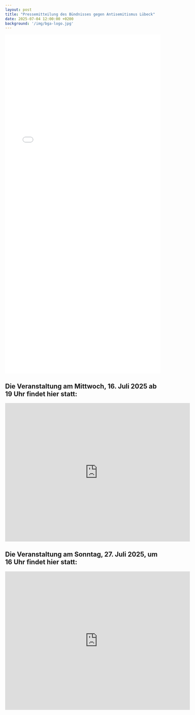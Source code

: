 ```yaml
---
layout: post
title: "Pressemitteilung des Bündnisses gegen Antisemitismus Lübeck"
date: 2025-07-04 12:00:00 +0200
background: '/img/bga-logo.jpg'
---
```


<iframe src="/pdf/Pressemitteilung_Juli_2025.pdf" width="100%" height="1100px" style="border: none;">
    <p>Pressemitteilung</p>
</iframe>


## Die Veranstaltung am Mittwoch, 16. Juli 2025 ab 19 Uhr findet hier statt:
<iframe 
src="https://www.google.com/maps/embed?pb=!1m18!1m12!1m3!1d4705.085333192712!2d10.678080677074128!3d53.86877983550506!2m3!1f0!2f0!3f0!3m2!1i1024!2i768!4f13.1!3m3!1m2!1s0x47b209565bd3761d%3A0x23072a779542c22c!2sDIELE%2C%20Mengstra%C3%9Fe%2041%2C%2023552%20L%C3%BCbeck!5e0!3m2!1sde!2sde!4v1750850958502!5m2!1sde!2sde"
width="600"
height="450" 
style="border:0;" 
allowfullscreen="" 
loading="lazy" 
referrerpolicy="no-referrer-when-downgrade">
</iframe>

## Die Veranstaltung am Sonntag, 27. Juli 2025, um 16 Uhr findet hier statt:
<iframe src="https://www.google.com/maps/embed?pb=!1m18!1m12!1m3!1d4705.006694742226!2d10.686742177074217!3d53.86947893545243!2m3!1f0!2f0!3f0!3m2!1i1024!2i768!4f13.1!3m3!1m2!1s0x47b2095863853edf%3A0x3c0f8396bde940a0!2zS8O2bmlnc3RyYcOfZSAyNSwgMjM1NTIgTMO8YmVjaw!5e0!3m2!1sen!2sde!4v1751616576878!5m2!1sen!2sde"
width="600" 
height="450" 
style="border:0;" 
allowfullscreen="" 
loading="lazy" 
referrerpolicy="no-referrer-when-downgrade">
</iframe>
